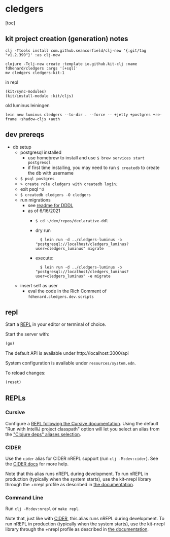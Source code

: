 # cledgers

[toc]

## kit project creation (generation) notes

```shell
clj -Ttools install com.github.seancorfield/clj-new '{:git/tag "v1.2.399"}' :as clj-new

clojure -Tclj-new create :template io.github.kit-clj :name fdhenard/cledgers :args '[+sql]'
mv cledgers cledgers-kit-1
```

in repl

```
(kit/sync-modules)
(kit/install-module :kit/cljs)
```


old luminus leiningen

```
lein new luminus cledgers --to-dir . --force -- +jetty +postgres +re-frame +shadow-cljs +auth
```
## dev prereqs

- db setup
    - postgresql installed
        - use homebrew to install and use `$ brew services start postgresql`
        - if first time installing, you may need to run `$ createdb` to create the db with username
    - `$ psql postgres`
    - `> create role cledgers with createdb login;`
    - exit psql `^d`
    - `$ createdb cledgers -O cledgers`
    - run migrations
        - see [readme for DDDL](https://github.com/fdhenard/declarative-ddl)
        - as of 6/16/2021
            - `$ cd ~/dev/repos/declarative-ddl`
            - dry run

                    $ lein run -d ../cledgers-luminus -b "postgresql://localhost/cledgers_luminus?user=cledgers_luminus" migrate

            - execute:

                    $ lein run -d ../cledgers-luminus -b "postgresql://localhost/cledgers_luminus?user=cledgers_luminus" -e migrate

    - insert self as user
        - eval the code in the Rich Comment of `fdhenard.cledgers.dev.scripts`




## repl

Start a [REPL](#repls) in your editor or terminal of choice.

Start the server with:

```clojure
(go)
```

The default API is available under http://localhost:3000/api

System configuration is available under `resources/system.edn`.

To reload changes:

```clojure
(reset)
```

## REPLs

### Cursive

Configure a [REPL following the Cursive documentation](https://cursive-ide.com/userguide/repl.html). Using the default "Run with IntelliJ project classpath" option will let you select an alias from the ["Clojure deps" aliases selection](https://cursive-ide.com/userguide/deps.html#refreshing-deps-dependencies).

### CIDER

Use the `cider` alias for CIDER nREPL support (run `clj -M:dev:cider`). See the [CIDER docs](https://docs.cider.mx/cider/basics/up_and_running.html) for more help.

Note that this alias runs nREPL during development. To run nREPL in production (typically when the system starts), use the kit-nrepl library through the +nrepl profile as described in [the documentation](https://kit-clj.github.io/docs/profiles.html#profiles).

### Command Line

Run `clj -M:dev:nrepl` or `make repl`.

Note that, just like with [CIDER](#cider), this alias runs nREPL during development. To run nREPL in production (typically when the system starts), use the kit-nrepl library through the +nrepl profile as described in [the documentation](https://kit-clj.github.io/docs/profiles.html#profiles).
